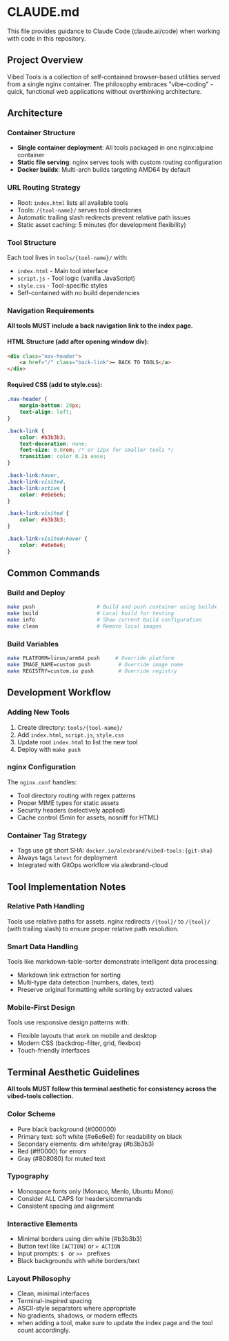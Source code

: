 # CLAUDE.md

This file provides guidance to Claude Code (claude.ai/code) when working with code in this repository.

## Project Overview

Vibed Tools is a collection of self-contained browser-based utilities served from a single nginx container. The philosophy embraces "vibe-coding" - quick, functional web applications without overthinking architecture.

## Architecture

### Container Structure
- **Single container deployment**: All tools packaged in one nginx:alpine container
- **Static file serving**: nginx serves tools with custom routing configuration
- **Docker buildx**: Multi-arch builds targeting AMD64 by default

### URL Routing Strategy
- Root: `index.html` lists all available tools
- Tools: `/{tool-name}/` serves tool directories
- Automatic trailing slash redirects prevent relative path issues
- Static asset caching: 5 minutes (for development flexibility)

### Tool Structure
Each tool lives in `tools/{tool-name}/` with:
- `index.html` - Main tool interface
- `script.js` - Tool logic (vanilla JavaScript)
- `style.css` - Tool-specific styles
- Self-contained with no build dependencies

### Navigation Requirements
**All tools MUST include a back navigation link to the index page.**

#### HTML Structure (add after opening window div):
```html
<div class="nav-header">
    <a href="/" class="back-link">← BACK TO TOOLS</a>
</div>
```

#### Required CSS (add to style.css):
```css
.nav-header {
    margin-bottom: 20px;
    text-align: left;
}

.back-link {
    color: #b3b3b3;
    text-decoration: none;
    font-size: 0.8rem; /* or 12px for smaller tools */
    transition: color 0.2s ease;
}

.back-link:hover,
.back-link:visited,
.back-link:active {
    color: #e6e6e6;
}

.back-link:visited {
    color: #b3b3b3;
}

.back-link:visited:hover {
    color: #e6e6e6;
}
```

## Common Commands

### Build and Deploy
```bash
make push                    # Build and push container using buildx
make build                   # Local build for testing
make info                    # Show current build configuration
make clean                   # Remove local images
```

### Build Variables
```bash
make PLATFORM=linux/arm64 push     # Override platform
make IMAGE_NAME=custom push         # Override image name
make REGISTRY=custom.io push        # Override registry
```

## Development Workflow

### Adding New Tools
1. Create directory: `tools/{tool-name}/`
2. Add `index.html`, `script.js`, `style.css`
3. Update root `index.html` to list the new tool
4. Deploy with `make push`

### nginx Configuration
The `nginx.conf` handles:
- Tool directory routing with regex patterns
- Proper MIME types for static assets
- Security headers (selectively applied)
- Cache control (5min for assets, nosniff for HTML)

### Container Tag Strategy
- Tags use git short SHA: `docker.io/alexbrand/vibed-tools:{git-sha}`
- Always tags `latest` for deployment
- Integrated with GitOps workflow via alexbrand-cloud

## Tool Implementation Notes

### Relative Path Handling
Tools use relative paths for assets. nginx redirects `/{tool}/` to `/{tool}/` (with trailing slash) to ensure proper relative path resolution.

### Smart Data Handling
Tools like markdown-table-sorter demonstrate intelligent data processing:
- Markdown link extraction for sorting
- Multi-type data detection (numbers, dates, text)
- Preserve original formatting while sorting by extracted values

### Mobile-First Design
Tools use responsive design patterns with:
- Flexible layouts that work on mobile and desktop
- Modern CSS (backdrop-filter, grid, flexbox)
- Touch-friendly interfaces

## Terminal Aesthetic Guidelines

**All tools MUST follow this terminal aesthetic for consistency across the vibed-tools collection.**

### Color Scheme
- Pure black background (#000000)
- Primary text: soft white (#e6e6e6) for readability on black
- Secondary elements: dim white/gray (#b3b3b3)
- Red (#ff0000) for errors
- Gray (#808080) for muted text

### Typography
- Monospace fonts only (Monaco, Menlo, Ubuntu Mono)
- Consider ALL CAPS for headers/commands
- Consistent spacing and alignment

### Interactive Elements
- Minimal borders using dim white (#b3b3b3)
- Button text like `[ACTION]` or `> ACTION`
- Input prompts: `$ ` or `>> ` prefixes
- Black backgrounds with white borders/text

### Layout Philosophy
- Clean, minimal interfaces
- Terminal-inspired spacing
- ASCII-style separators where appropriate
- No gradients, shadows, or modern effects
- when adding a tool, make sure to update the index page and the tool count accordingly.